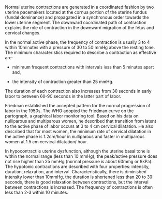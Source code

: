 Normal uterine contractions are generated in a coordinated fashion by two uterine pacemakers located at the cornua portion of the uterine fundus (fundal dominance) and propagated in a synchronous order towards the lower uterine segment. The downward coordinated path of contraction explains the role of contraction in the downward migration of the fetus and cervical changes.

In the normal active phase, the frequency of contraction is usually 3 to 4 within 10minutes with a pressure of 30 to 50 mmHg above the resting tone. The minimum characteristics required to describe a contraction as effective are:

- minimum frequent contractions with intervals less than 5 minutes apart and,

- the intensity of contraction greater than 25 mmHg.

The duration of each contraction also increases from 30 seconds in early labor to between 60-90 seconds in the latter part of labor.

Friedman established the accepted pattern for the normal progression of labor in the 1950s. The WHO adopted the Friedman curve on the partograph, a graphical labor monitoring tool. Based on his data on nulliparous and multiparous women, he described that transition from latent to the active phase of labor occurs at 3 to 4 cm cervical dilatation. He also described that for most women, the minimum rate of cervical dilatation in the active phase is 1.2cm/hour in nulliparous and faster in multiparous women at 1.5 cm cervical dilatation/ hour.

In hypocontractile uterine dysfunction, although the uterine basal tone is within the normal range (less than 10 mmHg), the peak/active pressure does not rise higher than 25 mmHg (normal pressure is about 60mmg or 8kPa). The hypotonic contractions are described with four properties: intensity, duration, relaxation, and interval. Characteristically, there is diminished intensity lower than 10mmHg, the duration is shortened less than 20 to 30 seconds, there is good relaxation between contractions, but the interval between contractions is increased. The frequency of contractions is often less than 2-3 within 10 minutes.